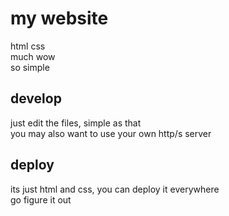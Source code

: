 # my website

html css\
much wow\
so simple

## develop
just edit the files, simple as that\
you may also want to use your own http/s server

## deploy
its just html and css, you can deploy it everywhere\
go figure it out